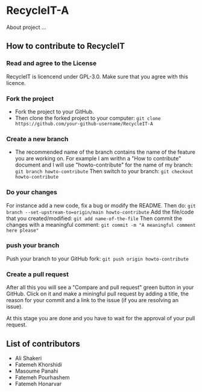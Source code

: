 # RecycleIT-A
About project ...

## How to contribute to RecycleIT
### Read and agree to the License
RecycleIT is licencend under GPL-3.0. Make sure that you agree with this licence.

### Fork the project
- Fork the project to your GitHub.
- Then clone the forked project to your computer:
``git clone https://github.com/your-github-username/RecycleIT-A``

### Create a new branch
- The recommended name of the branch contains the name of the feature you are
working on. For example I am writhn a "How to contribute" document and I will use
"howto-contribute" for the name of my branch:
``git branch howto-contribute``
Then switch to your branch:
``git checkout howto-contribute``

### Do your changes
For instance add a new code, fix a bug or modify the README. Then do:
``git branch --set-upstream-to=origin/main howto-contribute``
Add the file/code that you created/modified:
``git add name-of-the-file``
Then commit the changes with a meaningful comment:
``git commit -m "A meaningful comment here please"``


### push your branch
Push your branch to your GitHub fork:
``git push origin howto-contribute``

### Create a pull request
After all this you will see a "Compare and pull request" green button in your GitHub.
Click on it and make a miningful pull request by adding a title, the reason for your
commit and a link to the issue (if you are resolving an issue).

At this stage you are done and you have to wait for the approval of your pull request.


## List of contributors
- Ali Shakeri
- Fatemeh Khorshidi
- Masoume Panahi
- Fatemeh Pourhashem
- Fatemeh Honarvar
